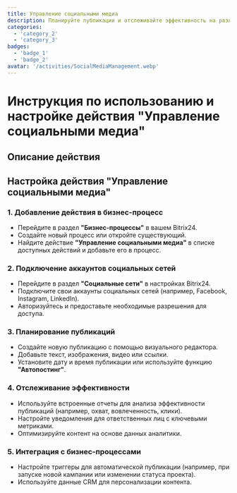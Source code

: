```yaml
---
title: Управление социальными медиа
description: Планируйте публикации и отслеживайте эффективность на различных социальных платформах.
categories: 
  - 'category_2'
  - 'category_3'
badges: 
  - 'badge_1'
  - 'badge_2'
avatar: '/activities/SocialMediaManagement.webp'
---
```


# Инструкция по использованию и настройке действия "Управление социальными медиа"

## Описание действия

## **Настройка действия "Управление социальными медиа"**

### 1. Добавление действия в бизнес-процесс
- Перейдите в раздел **"Бизнес-процессы"** в вашем Bitrix24.
- Создайте новый процесс или откройте существующий.
- Найдите действие **"Управление социальными медиа"** в списке доступных действий и добавьте его в процесс.

### 2. Подключение аккаунтов социальных сетей
- Перейдите в раздел **"Социальные сети"** в настройках Bitrix24.
- Подключите свои аккаунты социальных сетей (например, Facebook, Instagram, LinkedIn).
- Авторизуйтесь и предоставьте необходимые разрешения для доступа.

### 3. Планирование публикаций
- Создайте новую публикацию с помощью визуального редактора.
- Добавьте текст, изображения, видео или ссылки.
- Установите дату и время публикации или используйте функцию **"Автопостинг"**.

### 4. Отслеживание эффективности
- Используйте встроенные отчеты для анализа эффективности публикаций (например, охват, вовлеченность, клики).
- Настройте уведомления для ответственных лиц с ключевыми метриками.
- Оптимизируйте контент на основе данных аналитики.

### 5. Интеграция с бизнес-процессами
- Настройте триггеры для автоматической публикации (например, при запуске новой кампании или изменении статуса проекта).
- Используйте данные CRM для персонализации контента.